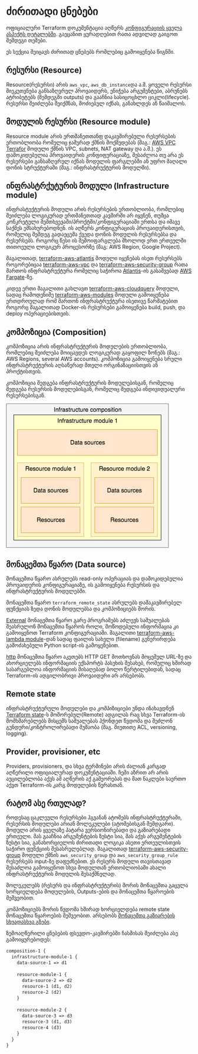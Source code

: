 # ძირითადი ცნებები

ოფიციალური Terraform დოკუმენტაცია აღწერს [კონფიგურაციის ყველა ასპექტს დეტალებში](https://www.terraform.io/docs/configuration/index.html). გაეცანით ყურადღებით რათა ადვილად გაიგოთ შემდეგი თემები.

ეს სექცია შეიცავს ძირითად ცნებებს რომლებიც გამოიყენება წიგნში.

## რესურსი (Resource)

Resource(რესურსი) არის `aws_vpc`, `aws_db_instance`და ა.შ. ყოველი რესურსი მიეკუთვნება განსაზღვრულ პროვაიდერს, ენიჭება არგუმენტები, აბრუნებს ატრიბუტებს (შემდეგში outputs) და გააჩნია სასიცოცხლო ციკლი(lifecycle). რესურსი შეიძლება შეიქმნას, მოძიებულ იქნას, განახლდეს ან წაიშალოს.

## მოდულის რესურსი (Resource module)

Resource module არის ერთმანეთთანფ დაკავშირებული რესურსების ერთობლიობა რომელიც ჯამურად ქმნის მოქმედებას (მაგ.: [AWS VPC Terrafor](https://github.com/terraform-aws-modules/terraform-aws-vpc/) მოდული ქმნის VPC, subnets, NAT gateway და ა.შ.). ეს დამოკიდებულია პროვაიდერის კონფიფურაციაზე, შესაძლოა თუ არა ეს რესურსები განსაზღვრულ იქნას მოდულის ფარგლებში ან უფრო მაღალი დონის სტრუქტურაში (მაგ.: ინფრასტრუქტურის მოდულში).

## ინფრასტრქუტურის მოდული (Infrastructure module)

ინფრასტუქტურის მოდული არის რესურსების ერთობლიობა, რომლებიც შეიძლება ლოგიკურად ერთმანეთთად კავშირში არ იყვნენ, თუმცა კონკრეტული შემთხვევაში/პროქტში/კონფიგურაციაში ერთსა და იმავე საქმეს ემსახურებოდნენ. ის აღწერს კონფიგურაციას პროვაიდერისთვის, რომელიც შემდეგ გადაეცემა ქვედა დონის მოდულის რესურსებსა და რესურსებს. როგორც წესი ის შემოიფარგლება მხოლოდ ერთ ერთეულში თითოეული ლოგიკურ პროცესორზე (მაგ: AWS Region, Google Project).

მაგალითად, [terraform-aws-atlantis](https://github.com/terraform-aws-modules/terraform-aws-atlantis/) მოდული იყენებას ისეთ რესურსებს როგორებიცაა [terraform-aws-vpc](https://github.com/terraform-aws-modules/terraform-aws-vpc/) და [terraform-aws-security-group](https://github.com/terraform-aws-modules/terraform-aws-security-group/) რათა მართოს ინფრასტრუქტურა რომელიც საჭიროა [Atlantis](https://www.runatlantis.io)-ის გასაშვებად [AWS Fargate](https://aws.amazon.com/fargate/)-ზე.

კიდევ ერთი მაგალითი გახლავთ [terraform-aws-cloudquery](https://github.com/cloudquery/terraform-aws-cloudquery) მოდული, სადაც რამოდენიმე  [terraform-aws-modules](https://github.com/terraform-aws-modules/) მოდული გამოიყენება ერთდროულად რომ მართონ ინფრასტრუქტურა ისეთივე წარმატებით როგორც მაგალითად Docker-ის რესურსები გამოიყენება build, push, და  deploy ოპერაციებისთვის.

## კომპოზიცია (Composition)

კომპოზიცია არის ინფრასტრუქტურის მოდულების ერთობლიობა, რომლებიც შეიძლება მოიცავდეს ლოგიკურად გაყოფილ ზონებს (მაგ.: AWS Regions, several AWS accounts). კომპოზიცია გამოიყენება სრული ინფრასტრუქტურის აღსაწერად მთელი ორგინაზაციისთვის ან პროქტისთვის.

კომპოზიცია შედგება ინფრასტრუქტურის მოდულებისგან, რომელიც შედგება რესურსის მოდულებისგან, რომელიც შედგება ინდივიდუალური რესურსებისგან.

![Simple infrastructure composition](.gitbook/assets/composition-1.png)

## მონაცემთა წყარო (Data source)

მონაცემთა წყარო ასრულებს read-only ოპერაციას და დამოკიდებულია პროვაიდერის კონფიგურაციაზე, ის გამოიყენება რესურსის და ინფრასტრუქტურის მოდულებში.

მონაცემთა წყარო `terraform_remote_state` ასრულებს დამაკავშირებელ ფუნქციას ზედა დონის მოდულებსა და კომპოზიციებს შორის.

[External](https://registry.terraform.io/providers/hashicorp/external/latest/docs/data-sources/data\_source) მონაცემთა წყარო გარე პროგრამებს აძლევს საშუალებას შეასრულონ მონაცემთა წყაროს როლი, მოწოდებული ინფორმაცია კი გამოიყენოთ Terraform კონფიგურაციაში. მაგალითი [terraform-aws-lambda module](https://github.com/terraform-aws-modules/terraform-aws-lambda/blob/258e82b50adc451f51544a2b57fd1f6f8f4a61e4/package.tf#L5-L7)-დან სადაც ფაილის სახელი (filename) გენერირდება გამოძახებული Python script-ის გამოყენებით.

[http](https://registry.terraform.io/providers/hashicorp/http/latest/docs/data-sources/http) მონაცემთა წყარო აკეთებს HTTP GET მოთხოვნას მოცემულ URL-ზე და ახორციელებს ინფორმაციის ექსპორტს პასუხის შესახებ, რომელიც ხშირად სასარგებლოა ინფორმაციის მისაღებად ბოლო წერტილებიდან, სადაც Terraform-ის ადგილობრივი პროვაიდერი არ არსებობს.

## Remote state&#x20;

ინფრასტრუქტურული მოდულები და კომპიზიციები უნდა ინახავდნენ [Terraform state](https://www.terraform.io/docs/language/state/index.html)-ს მოშორებულ(Remote) ადგილას რაც სხვა Terraform-ის მომხმარებლებს მისცემს საშუალებას ჰქონდეთ წვდომა და შეძლონ გუნდური/კონტროლირებადი მუშაობა (მაგ. მიუთითე ACL, versioning, logging).

## Provider, provisioner, etc

Providers, provisioners, და სხვა ტერმინები არის ძალიან კარგად აღწერილი ოფიციალურად დოკუმენტაციაში. ჩემი აზრით არ არის აუცილებლობა აქვს ამ აღწერის აქ გამეორებას და მათ ნაკლები საერთო აქვთ Terraform-ის კარგ მოდულების წერასთან.

## რატომ ასე რთულად?

როდესაც ცაკლეული რესურსები ჰგვანან ატომებს ინფრასტრუქტურაში, რესურსის მოდულები არიან მოლეკულები (ატომებისგან შემდგარი). მოდული არის ყველაზე პატარა ვერსიონირებადი და გაზიარებადი ერთეული. მას გააჩნია არგუმენტების ზუსტი სია, მას აქვს არგუმენტების ზუსტი სია, განახორციელოს ძირითადი ლოგიკა ასეთი ერთეულისთვის საჭირო ფუნქციის შესასრულებლად. მაგალითად [terraform-aws-security-group](https://github.com/terraform-aws-modules/terraform-aws-security-group) მოდული ქმნის  `aws_security_group` და `aws_security_group_rule` რესურსებს input-ზე დაფუძნებით. ეს რესურს მოდული თავისთავად შესაძლოა გამოიყენოთ სხვა მოდულთან ერთობლიობაში ახალი ინფრასტრუქტურის მოდულის შესაქმნელად.&#x20;

მოლეკულებს (რესურს და ინფრასტრუქტურის) შორის მონაცემთა გაცვლა ხორციელდება მოდულების, Outputs-ების და მონაცემთა წყაროების მეშვეობით.

კომპოზიციებს შორის წვდომა ხშირად ხორციელდება remote state მონაცემთა წყაროების მეშვეობით. არსებობს [მონაცემთა გაზიარების სხვადასხვა გზები](https://www.terraform.io/docs/language/state/remote-state-data.html#alternative-ways-to-share-data-between-configurations).&#x20;

ზემოაღწერილი ცნებების ფსევდო-კავშირებში ჩასმისას შეიძლება ასე გამოიყურებოდეს:&#x20;

```
composition-1 {
  infrastructure-module-1 {
    data-source-1 => d1

    resource-module-1 {
      data-source-2 => d2
      resource-1 (d1, d2)
      resource-2 (d2)
    }

    resource-module-2 {
      data-source-3 => d3
      resource-3 (d1, d3)
      resource-4 (d3)
    }
  }
}
```
